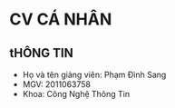 # CV CÁ NHÂN

## tHÔNG TIN
* Họ và tên giảng viên: Phạm Đình Sang
* MGV: 2011063758
* Khoa: Công Nghệ Thông Tin